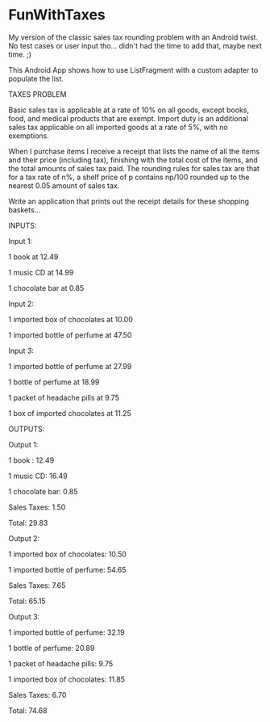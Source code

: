FunWithTaxes
============
My version of the classic sales tax rounding problem with an Android twist. No test cases or user input tho... didn't had the time to add that, maybe next time. ;)

This Android App shows how to use ListFragment with a custom adapter to populate the list.

TAXES PROBLEM

Basic sales tax is applicable at a rate of 10% on all goods, except books, food,
and medical products that are exempt. Import duty is an additional sales tax
applicable on all imported goods at a rate of 5%, with no exemptions.

When I purchase items I receive a receipt that lists the name of all the items and
their price (including tax), finishing with the total cost of the items, and the total
amounts of sales tax paid. The rounding rules for sales tax are that for a tax rate
of n%, a shelf price of p contains np/100 rounded up to the nearest 0.05 amount
of sales tax.

Write an application that prints out the receipt details for these shopping
baskets...



INPUTS:


Input 1:

1 book at 12.49

1 music CD at 14.99

1 chocolate bar at 0.85


Input 2:

1 imported box of chocolates at 10.00

1 imported bottle of perfume at 47.50


Input 3:

1 imported bottle of perfume at 27.99

1 bottle of perfume at 18.99

1 packet of headache pills at 9.75

1 box of imported chocolates at 11.25



OUTPUTS:

Output 1:

1 book : 12.49

1 music CD: 16.49

1 chocolate bar: 0.85

Sales Taxes: 1.50

Total: 29.83


Output 2:

1 imported box of chocolates: 10.50

1 imported bottle of perfume: 54.65

Sales Taxes: 7.65

Total: 65.15


Output 3:

1 imported bottle of perfume: 32.19

1 bottle of perfume: 20.89

1 packet of headache pills: 9.75

1 imported box of chocolates: 11.85

Sales Taxes: 6.70

Total: 74.68
